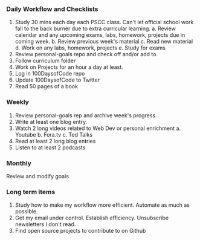 ### Daily Workflow and Checklists

1. Study 30 mins each day each PSCC class. Can't let official school work fall to the back burner due to extra curricular learning. 
	a. Review calendar and any upcoming exams, labs, homework, projects due in coming week. 
	b. Review previous week's material
	c. Read new material
	d. Work on any labs, homework, projects
	e. Study for exams
2. Review personal-goals repo and check off and/or add to. 
3. Follow curriculum folder
4. Work on Projects for an hour a day at least.
5. Log in 100DaysofCode repo
6. Update 100DaysofCode to Twitter
7. Read 50 pages of a book



### Weekly

1. Review personal-goals rep and archive week's progress. 
2. Write at least one blog entry. 
3. Watch 2 long videos related to Web Dev or personal enrichment
	a. Youtube
	b. Fora.tv
	c. Ted Talks
4. Read at least 2 long blog entries 
5. Listen to at least 2 podcasts

### Monthly
Review and modify goals


### Long term items

1. Study how to make my workflow more efficient. Automate as much as possible. 
2. Get my email under control. Establish efficiency. Unsubscribe newsletters I don't read. 
3. Find open source projects to contribute to on Github

